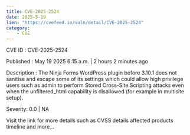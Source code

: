 ```yaml
---
title: CVE-2025-2524
date: 2025-5-19
lien: "https://cvefeed.io/vuln/detail/CVE-2025-2524"
category:
    - CVE
---
```


CVE ID : CVE-2025-2524

Published :  May 19
2025
6:15 a.m. | 2 hours
2 minutes ago

Description : The Ninja Forms  WordPress plugin before 3.10.1 does not sanitise and escape some of its settings
which could allow high privilege users such as admin to perform Stored Cross-Site Scripting attacks even when the unfiltered_html capability is disallowed (for example in multisite setup).

Severity: 0.0 | NA

Visit the link for more details
such as CVSS details
affected products
timeline
and more...
